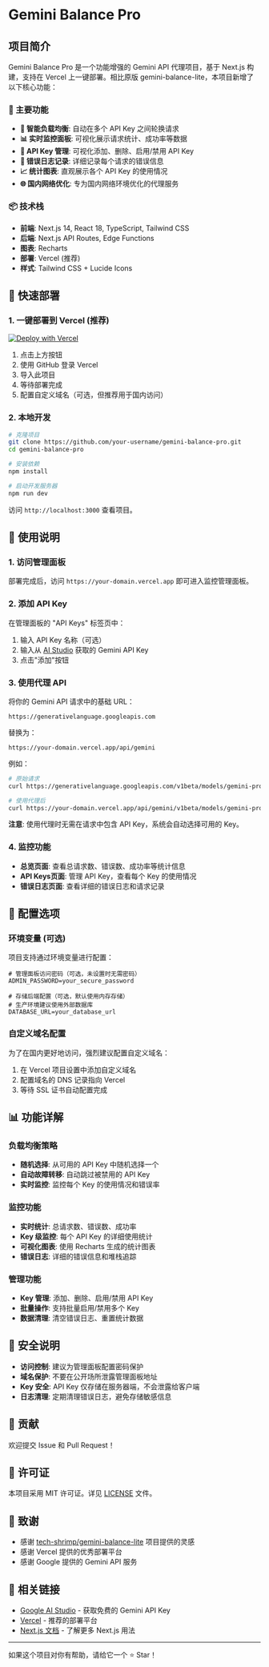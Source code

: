 # Gemini Balance Pro

## 项目简介

Gemini Balance Pro 是一个功能增强的 Gemini API 代理项目，基于 Next.js 构建，支持在 Vercel 上一键部署。相比原版 gemini-balance-lite，本项目新增了以下核心功能：

### 🚀 主要功能

- **🔄 智能负载均衡**: 自动在多个 API Key 之间轮换请求
- **📊 实时监控面板**: 可视化展示请求统计、成功率等数据
- **🔑 API Key 管理**: 可视化添加、删除、启用/禁用 API Key
- **📝 错误日志记录**: 详细记录每个请求的错误信息
- **📈 统计图表**: 直观展示各个 API Key 的使用情况
- **🌐 国内网络优化**: 专为国内网络环境优化的代理服务

### 📦 技术栈

- **前端**: Next.js 14, React 18, TypeScript, Tailwind CSS
- **后端**: Next.js API Routes, Edge Functions
- **图表**: Recharts
- **部署**: Vercel (推荐)
- **样式**: Tailwind CSS + Lucide Icons

## 🚀 快速部署

### 1. 一键部署到 Vercel (推荐)

[![Deploy with Vercel](https://vercel.com/button)](https://vercel.com/new/clone?repository-url=https://github.com/your-username/gemini-balance-pro)

1. 点击上方按钮
2. 使用 GitHub 登录 Vercel
3. 导入此项目
4. 等待部署完成
5. 配置自定义域名（可选，但推荐用于国内访问）

### 2. 本地开发

```bash
# 克隆项目
git clone https://github.com/your-username/gemini-balance-pro.git
cd gemini-balance-pro

# 安装依赖
npm install

# 启动开发服务器
npm run dev
```

访问 `http://localhost:3000` 查看项目。

## 📖 使用说明

### 1. 访问管理面板

部署完成后，访问 `https://your-domain.vercel.app` 即可进入监控管理面板。

### 2. 添加 API Key

在管理面板的 "API Keys" 标签页中：
1. 输入 API Key 名称（可选）
2. 输入从 [AI Studio](https://aistudio.google.com/app/apikey) 获取的 Gemini API Key
3. 点击"添加"按钮

### 3. 使用代理 API

将你的 Gemini API 请求中的基础 URL：
```
https://generativelanguage.googleapis.com
```

替换为：
```
https://your-domain.vercel.app/api/gemini
```

例如：
```bash
# 原始请求
curl https://generativelanguage.googleapis.com/v1beta/models/gemini-pro:generateContent?key=YOUR_API_KEY

# 使用代理后
curl https://your-domain.vercel.app/api/gemini/v1beta/models/gemini-pro:generateContent
```

**注意**: 使用代理时无需在请求中包含 API Key，系统会自动选择可用的 Key。

### 4. 监控功能

- **总览页面**: 查看总请求数、错误数、成功率等统计信息
- **API Keys页面**: 管理 API Key，查看每个 Key 的使用情况
- **错误日志页面**: 查看详细的错误日志和请求记录

## 🔧 配置选项

### 环境变量 (可选)

项目支持通过环境变量进行配置：

```env
# 管理面板访问密码（可选，未设置时无需密码）
ADMIN_PASSWORD=your_secure_password

# 存储后端配置（可选，默认使用内存存储）
# 生产环境建议使用外部数据库
DATABASE_URL=your_database_url
```

### 自定义域名配置

为了在国内更好地访问，强烈建议配置自定义域名：

1. 在 Vercel 项目设置中添加自定义域名
2. 配置域名的 DNS 记录指向 Vercel
3. 等待 SSL 证书自动配置完成

## 📊 功能详解

### 负载均衡策略

- **随机选择**: 从可用的 API Key 中随机选择一个
- **自动故障转移**: 自动跳过被禁用的 API Key
- **实时监控**: 监控每个 Key 的使用情况和错误率

### 监控功能

- **实时统计**: 总请求数、错误数、成功率
- **Key 级监控**: 每个 API Key 的详细使用统计
- **可视化图表**: 使用 Recharts 生成的统计图表
- **错误日志**: 详细的错误信息和堆栈追踪

### 管理功能

- **Key 管理**: 添加、删除、启用/禁用 API Key
- **批量操作**: 支持批量启用/禁用多个 Key
- **数据清理**: 清空错误日志、重置统计数据

## 🔐 安全说明

- **访问控制**: 建议为管理面板配置密码保护
- **域名保护**: 不要在公开场所泄露管理面板地址
- **Key 安全**: API Key 仅存储在服务器端，不会泄露给客户端
- **日志清理**: 定期清理错误日志，避免存储敏感信息

## 🤝 贡献

欢迎提交 Issue 和 Pull Request！

## 📄 许可证

本项目采用 MIT 许可证。详见 [LICENSE](LICENSE) 文件。

## 🙏 致谢

- 感谢 [tech-shrimp/gemini-balance-lite](https://github.com/tech-shrimp/gemini-balance-lite) 项目提供的灵感
- 感谢 Vercel 提供的优秀部署平台
- 感谢 Google 提供的 Gemini API 服务

## 🔗 相关链接

- [Google AI Studio](https://aistudio.google.com/) - 获取免费的 Gemini API Key
- [Vercel](https://vercel.com/) - 推荐的部署平台
- [Next.js 文档](https://nextjs.org/docs) - 了解更多 Next.js 用法

---

如果这个项目对你有帮助，请给它一个 ⭐ Star！
